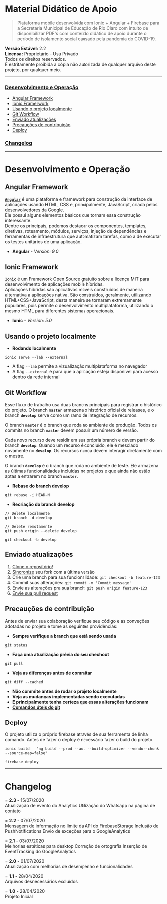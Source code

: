 # **Material Didático de Apoio**
> Plataforma mobile desenvolvida com Ionic + Angular + Firebase para a Secretaria Municipal de Educação de Rio Claro com intuito de disponibilizar PDF's com conteúdo didático de apoio durante o período de isolamento social causado pela pandemia do COVID-19.

**Versão Estável:** 2.2  
**Licensa:** Proprietário - Usu Privado  
Todos os direitos reservados.  
É estritamente proibida a cópia não autorizada de qualquer arquivo deste projeto, por qualquer meio.  


___


### [Desenvolvimento e Operação](#desenvolvimento-e-operação-1)  
* [Angular Framework](#angular-framework)  
* [Ionic Framerwork](#ionic-framework)  
* [Usando o projeto localmente](#usando-o-projeto-localmente)
* [Git Workflow](#git-workflow)  
* [Enviado atualizações](#enviado-atualizações)  
* [Precauções de contribuição](#precauções-de-contribuição)
* [Deploy](#deploy)  
### [Changelog](#changelog-1)  


___


# **Desenvolvimento e Operação**
## **Angular Framework**
 [**`Angular`**](https://angular.io/) é uma plataforma e framework para construção da interface de aplicações usando HTML, CSS e, principalmente, JavaScript, criada pelos desenvolvedores da Google.  
Ele possui alguns elementos básicos que tornam essa construção interessante.  
Dentre os principais, podemos destacar os componentes, templates, diretivas, roteamento, módulos, serviços, injeção de dependências e ferramentas de infraestrutura que automatizam tarefas, como a de executar os testes unitários de uma aplicação.  

- **Angular** - *Version: 9.0*


## **Ionic Framework**
 [**`Ionic`**](https://ionicframework.com/) é um Framework Open Source gratuito sobre a licença MIT para desenvolvimento de aplicações mobile híbridas.  
Aplicações híbridas são aplicativos móveis construídos de maneira alternativa a aplicações nativa. São construídos, geralmente, utilizando HTML+CSS+JavaScript, desta maneira se tornaram extremamente populares, pois permite o desenvolvimento multiplataforma, utilizando o mesmo HTML para diferentes sistemas operacionais.

- **Ionic** - *Version: 5.0*


## **Usando o projeto localmente**
- **Rodando localmente**  
```shell
ionic serve --lab --external
```  
- A flag `--lab` permite a vizualização multiplataforma no navegador
- A flag `--external` é para que a aplicação esteja disponivel para acesso dentro da rede internal



## **Git Workflow**  
Esse fluxo de trabalho usa duas branchs principais para registrar o histórico do projeto. O branch **`master`** armazena o histórico oficial de releases, e o branch **`develop`** serve como um ramo de integração de recursos.

O branch **`master`** é o branch que roda no ambiente de produção. Todos os commits no branch **`master`** devem possuir um número de versão.

Cada novo recurso deve residir em sua própria branch e devem partir do branch **`develop`**. Quando um recurso é concluído, ele é mesclado novamente no **`develop`**. Os recursos nunca devem  interagir diretamente com o mestre.

O branch **`develop`** é o branch que roda no ambiente de teste. Ele armazena as últimas funcionalidades incluídas no projetos e que ainda não estão aptas a entrarem no branch **`master`**.

- **Rebase do branch develop**  
```shell
git rebase -i HEAD~N
```

- **Recriação do branch develop**  
```shell
// Delete localmente
git branch -d develop

// Delete remotamente
git push origin --delete develop

git checkout -b develop
```



## **Enviado atualizações**
1. [Clone o repositório!](https://help.github.com/articles/fork-a-repo/)
2. [Sincronize](https://help.github.com/articles/syncing-a-fork/) seu fork com a última versão
3. Crie uma branch para sua funcionalidade: `git checkout -b feature-123`
4. Commit suas alterações: `git commit -m 'Commit message'`
5. Envie as alterações pra sua branch: `git push origin feature-123`
6. [Envie sua pull request](https://help.github.com/articles/using-pull-requests/)


## **Precauções de contribuição**  
Antes de enviar sua colaboração verifique seu código e as conveções adotadas no projeto e tome as seguintes providências:  

- **Sempre verifique a branch que está sendo usada**  
```shell
git status
```

- **Faça uma atualização prévia do seu chechout**  
```shell
git pull
```

- **Veja as diferenças antes de commitar**  
```shell
git diff --cached
```

- **Não commite antes de rodar o projeto localmente**
- **Veja as mudanças implementadas sendo executadas**  
- **E principalmente tenha certeza que essas alterações funcionam**  
- **[Comandos úteis do git](https://gist.github.com/leocomelli/2545add34e4fec21ec16)**




## **Deploy**
O projeto utiliza o próprio firebase através de sua ferramenta de linha comando. Antes de fazer o deploy é necessário fazer o build do projeto.

```shell
ionic build   "ng build --prod --aot --build-optimizer --vendor-chunk --source-map=false"  
```

```shell
firebase deploy
```


___


# **Changelog**  
= **2.3** - 15/07/2020  
Atualização de evento do Analytics
Utilização do Whatsapp na página de contato

= **2.2** - 07/07/2020  
Mensagem de informação no limite da API do FirebaseStorage
Inclusão de PushNotifications
Envio de exceções para o GoogleAnalytics

= **2.1** - 03/07/2020  
Melhorias estéticas para desktop
Correção de ortografia
Inserção de EventTracking do GoogleAnalytics

= **2.0** - 01/07/2020  
Atualização com melhorias de desempenho e funcionalidades  

= **1.1** - 28/04/2020  
Arquivos desnecessários excluídos  

= **1.0** - 28/04/2020  
Projeto Inicial  
